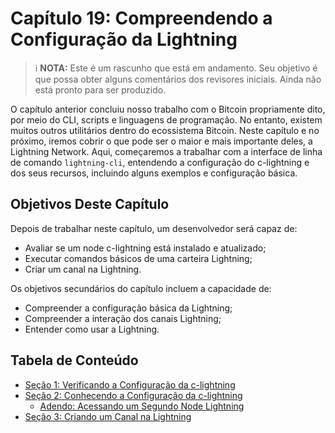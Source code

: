 # Capítulo 19: Compreendendo a Configuração da Lightning

> :information_source: **NOTA:** Este é um rascunho que está em andamento. Seu objetivo é que possa obter alguns comentários dos revisores iniciais. Ainda não está pronto para ser produzido.

O capítulo anterior concluiu nosso trabalho com o Bitcoin propriamente dito, por meio do CLI, scripts e linguagens de programação. No entanto, existem muitos outros utilitários dentro do ecossistema Bitcoin. Neste capítulo e no próximo, iremos cobrir o que pode ser o maior e mais importante deles, a Lightning Network. Aqui, começaremos a trabalhar com a interface de linha de comando `lightning-cli`, entendendo a configuração do c-lightning e dos seus recursos, incluindo alguns exemplos e configuração básica.

## Objetivos Deste Capítulo

Depois de trabalhar neste capítulo, um desenvolvedor será capaz de:

   * Avaliar se um node c-lightning está instalado e atualizado;
   * Executar comandos básicos de uma carteira Lightning;
   * Criar um canal na Lightning.
   
Os objetivos secundários do capítulo incluem a capacidade de:

   * Compreender a configuração básica da Lightning;
   * Compreender a interação dos canais Lightning;
   * Entender como usar a Lightning.

## Tabela de Conteúdo

* [Seção 1: Verificando a Configuração da c-lightning](19_1_Verifying_Your_Lightning_Setup.md)
* [Seção 2: Conhecendo a Configuração da c-lightning](19_2_Knowing_Your_lightning_Setup.md)
   * [Adendo: Acessando um Segundo Node Lightning](19_2__Interlude_Accessing_a_Second_Lightning_Node.md)
* [Seção 3: Criando um Canal na Lightning](19_3_Setting_Up_a_Channel.md)